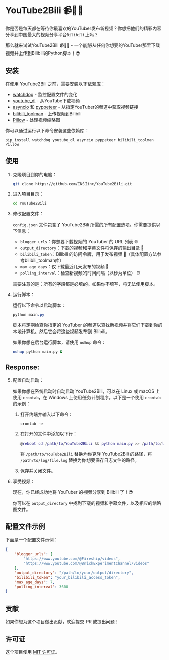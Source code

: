 # YouTube2Bili 📹🚀🚀

你是否是每天都在等待你最喜欢的YouTuber发布新视频？你想把他们的精彩内容分享到中国最大的视频分享平台`Bilibili`上吗？

那么就来试试YouTube2Bili 📹🚀🚀 - 一个能够从任何你想要的YouTuber那里下载视频并上传到Bilibili的Python脚本！😍

## 安装

在使用 YouTube2Bili 之前，需要安装以下依赖库：

* [watchdog](https://pypi.org/project/watchdog/) - 监控配置文件的变化
* [youtube\_dl](https://pypi.org/project/youtube_dl/) - 从YouTube下载视频
* [asyncio](https://docs.python.org/zh-cn/3/library/asyncio.html) 和 [pyppeteer](https://github.com/pyppeteer/pyppeteer) - 从指定YouTuber的频道中获取视频链接
* [bilibili\_toolman](https://pypi.org/project/bilibili-toolman/) - 上传视频到Bilibili
* [Pillow](https://pypi.org/project/Pillow/) - 处理视频缩略图

你可以通过运行以下命令安装这些依赖库：

```
pip install watchdog youtube_dl asyncio pyppeteer bilibili_toolman Pillow
```

## 使用

1. 克隆项目到你的电脑：

   ```bash
   git clone https://github.com/INSIinc/YouTube2Bili.git
   ```

2. 进入项目目录：

   ```bash
   cd YouTube2Bili
   ```

3. 修改配置文件：

   `config.json` 文件包含了 YouTube2Bili 所需的所有配置选项。你需要提供以下信息：

   * `blogger_urls`：你想要下载视频的 YouTuber 的 URL 列表 🌐
   * `output_directory`：下载的视频和字幕文件将保存的输出目录 📂
   * `bilibili_token`：Bilibili 的访问令牌，用于发布视频 🚀（具体配置方法参考bilibili\_toolman库）
   * `max_age_days`：仅下载最近几天发布的视频 📅
   * `polling_interval`：检查新视频的时间间隔（以秒为单位） ⏰

   需要注意的是：所有的字段都是必填的。如果你不填写，将无法使用脚本。

4. 运行脚本：

   运行以下命令以启动脚本：

   ```css
   python main.py
   ```

   脚本将定期检查你指定的 YouTuber 的频道以查找新视频并将它们下载到你的本地计算机。然后它会将这些视频发布到 Bilibili。

   如果你想在后台运行脚本，请使用 `nohup` 命令：

   ```bash
   nohup python main.py &
   ```

## Response:
5. 配置自动启动：

   如果你想在系统启动时自动启动 YouTube2Bili，可以在 Linux 或 macOS 上使用 `crontab`，在 Windows 上使用任务计划程序。以下是一个使用 `crontab` 的示例：

   1. 打开终端并输入以下命令：

      ```
      crontab -e
      ```

   2. 在打开的文件中添加以下行：

      ```lua
      @reboot cd /path/to/YouTube2Bili && python main.py >> /path/to/log/file.log 2>&1
      ```

      将 `/path/to/YouTube2Bili` 替换为你克隆 YouTube2Bili 的路径，将 `/path/to/log/file.log` 替换为你想要保存日志文件的路径。

   3. 保存并关闭文件。

6. 享受视频：

   现在，你已经成功地将 YouTuber 的视频分享到 Bilibili 了！😍

   你可以在 `output_directory` 中找到下载的视频和字幕文件，以及相应的缩略图文件。

## 配置文件示例

下面是一个配置文件示例：

```json
{
    "blogger_urls": [
        "https://www.youtube.com/@Fireship/videos",
        "https://www.youtube.com/@BrickExperimentChannel/videos"
    ],
    "output_directory": "/path/to/your/output/directory",
    "bilibili_token": "your_bilibili_access_token",
    "max_age_days": 7,
    "polling_interval": 3600
}
```


## 贡献

如果你想为这个项目做出贡献，欢迎提交 PR 或提出问题！

## 许可证

这个项目使用 [MIT 许可证](https://opensource.org/licenses/MIT)。

